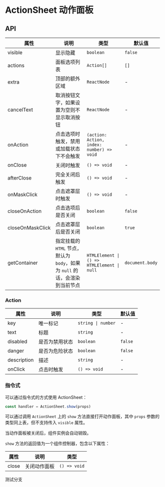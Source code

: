 # ActionSheet 动作面板

<code src="./demos/index.tsx"></code>

## API

| 属性             | 说明                                                                        | 类型                                       | 默认值          |
| ---------------- | --------------------------------------------------------------------------- | ------------------------------------------ | --------------- |
| visible          | 显示隐藏                                                                    | `boolean`                                  | `false`         |
| actions          | 面板选项列表                                                                | `Action[]`                                 | `[]`            |
| extra            | 顶部的额外区域                                                              | `ReactNode`                                | -               |
| cancelText       | 取消按钮文字，如果设置为空则不显示取消按钮                                  | `ReactNode`                                | -               |
| onAction         | 点击选项时触发，禁用或加载状态下不会触发                                    | `(action: Action, index: number) => void`  | -               |
| onClose          | 关闭时触发                                                                  | `() => void`                               | -               |
| afterClose       | 完全关闭后触发                                                              | `() => void`                               | -               |
| onMaskClick      | 点击遮罩层时触发                                                            | `() => void`                               | -               |
| closeOnAction    | 点击选项后是否关闭                                                          | `boolean`                                  | `false`         |
| closeOnMaskClick | 点击遮罩层后是否关闭                                                        | `boolean`                                  | `true`          |
| getContainer     | 指定挂载的 `HTML` 节点，默认为 `body`，如果为 `null` 的话，会渲染到当前节点 | `HTMLElement \| () => HTMLElement \| null` | `document.body` |

### Action

| 属性        | 说明           | 类型               | 默认值  |
| ----------- | -------------- | ------------------ | ------- |
| key         | 唯一标记       | `string \| number` | -       |
| text        | 标题           | `string`           | -       |
| disabled    | 是否为禁用状态 | `boolean`          | `false` |
| danger      | 是否为危险状态 | `boolean`          | `false` |
| description | 描述           | `string`           | -       |
| onClick     | 点击时触发     | `() => void`       | -       |

### 指令式

可以通过指令式的方式使用 ActionSheet：

```ts | pure
const handler = ActionSheet.show(props)
```

可以通过调用 `ActionSheet` 上的 `show` 方法直接打开动作面板，其中 `props` 参数的类型同上表，但不支持传入 `visible` 属性。

当动作面板被关闭后，组件实例会自动销毁。

`show` 方法的返回值为一个组件控制器，包含以下属性：

| 属性  | 说明         | 类型         |
| ----- | ------------ | ------------ |
| close | 关闭动作面板 | `() => void` |

测试分支
